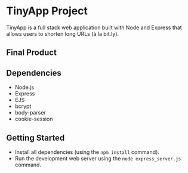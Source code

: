 # TinyApp Project

TinyApp is a full stack web application built with Node and Express that allows users to shorten long URLs (à la bit.ly).

## Final Product

<!-- !["screenshot description"](#)
!["screenshot description"](#) -->

## Dependencies

- Node.js
- Express
- EJS
- bcrypt
- body-parser
- cookie-session

## Getting Started

- Install all dependencies (using the `npm install` command).
- Run the development web server using the `node express_server.js` command.

